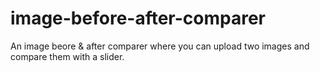 # image-before-after-comparer
An image beore &amp; after comparer where you can upload two images and compare them with a slider.
